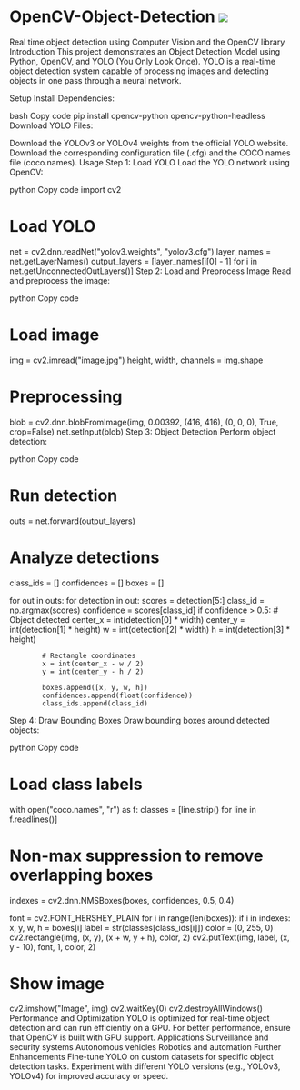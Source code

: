 # OpenCV-Object-Detection <img src="https://skillicons.dev/icons?i=python"/>
Real time object detection using Computer Vision and the OpenCV library
Introduction
This project demonstrates an Object Detection Model using Python, OpenCV, and YOLO (You Only Look Once). YOLO is a real-time object detection system capable of processing images and detecting objects in one pass through a neural network.

Setup
Install Dependencies:

bash
Copy code
pip install opencv-python opencv-python-headless
Download YOLO Files:

Download the YOLOv3 or YOLOv4 weights from the official YOLO website.
Download the corresponding configuration file (.cfg) and the COCO names file (coco.names).
Usage
Step 1: Load YOLO
Load the YOLO network using OpenCV:

python
Copy code
import cv2

# Load YOLO
net = cv2.dnn.readNet("yolov3.weights", "yolov3.cfg")
layer_names = net.getLayerNames()
output_layers = [layer_names[i[0] - 1] for i in net.getUnconnectedOutLayers()]
Step 2: Load and Preprocess Image
Read and preprocess the image:

python
Copy code
# Load image
img = cv2.imread("image.jpg")
height, width, channels = img.shape

# Preprocessing
blob = cv2.dnn.blobFromImage(img, 0.00392, (416, 416), (0, 0, 0), True, crop=False)
net.setInput(blob)
Step 3: Object Detection
Perform object detection:

python
Copy code
# Run detection
outs = net.forward(output_layers)

# Analyze detections
class_ids = []
confidences = []
boxes = []

for out in outs:
    for detection in out:
        scores = detection[5:]
        class_id = np.argmax(scores)
        confidence = scores[class_id]
        if confidence > 0.5:
            # Object detected
            center_x = int(detection[0] * width)
            center_y = int(detection[1] * height)
            w = int(detection[2] * width)
            h = int(detection[3] * height)
            
            # Rectangle coordinates
            x = int(center_x - w / 2)
            y = int(center_y - h / 2)
            
            boxes.append([x, y, w, h])
            confidences.append(float(confidence))
            class_ids.append(class_id)
Step 4: Draw Bounding Boxes
Draw bounding boxes around detected objects:

python
Copy code
# Load class labels
with open("coco.names", "r") as f:
    classes = [line.strip() for line in f.readlines()]

# Non-max suppression to remove overlapping boxes
indexes = cv2.dnn.NMSBoxes(boxes, confidences, 0.5, 0.4)

font = cv2.FONT_HERSHEY_PLAIN
for i in range(len(boxes)):
    if i in indexes:
        x, y, w, h = boxes[i]
        label = str(classes[class_ids[i]])
        color = (0, 255, 0)
        cv2.rectangle(img, (x, y), (x + w, y + h), color, 2)
        cv2.putText(img, label, (x, y - 10), font, 1, color, 2)

# Show image
cv2.imshow("Image", img)
cv2.waitKey(0)
cv2.destroyAllWindows()
Performance and Optimization
YOLO is optimized for real-time object detection and can run efficiently on a GPU.
For better performance, ensure that OpenCV is built with GPU support.
Applications
Surveillance and security systems
Autonomous vehicles
Robotics and automation
Further Enhancements
Fine-tune YOLO on custom datasets for specific object detection tasks.
Experiment with different YOLO versions (e.g., YOLOv3, YOLOv4) for improved accuracy or speed.
